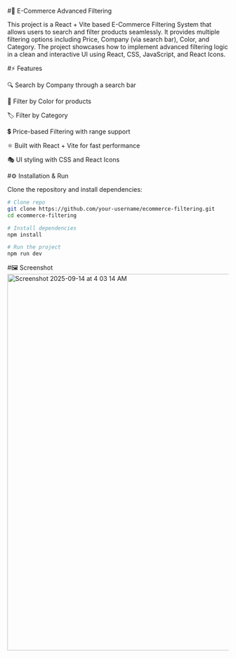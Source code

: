 #🛒 E-Commerce Advanced Filtering

This project is a React + Vite based E-Commerce Filtering System that allows users to search and filter products seamlessly. It provides multiple filtering options including Price, Company (via search bar), Color, and Category. The project showcases how to implement advanced filtering logic in a clean and interactive UI using React, CSS, JavaScript, and React Icons.

#⚡ Features

🔍 Search by Company through a search bar

🎨 Filter by Color for products

🏷️ Filter by Category

💲 Price-based Filtering with range support

⚛️ Built with React + Vite for fast performance

🎭 UI styling with CSS and React Icons


#⚙️ Installation & Run

Clone the repository and install dependencies:

```bash
# Clone repo
git clone https://github.com/your-username/ecommerce-filtering.git  
cd ecommerce-filtering  

# Install dependencies
npm install  

# Run the project
npm run dev  
```

#🖼️ Screenshot
<img width="1440" height="858" alt="Screenshot 2025-09-14 at 4 03 14 AM" src="https://github.com/user-attachments/assets/ee836bcc-a288-49b2-8b89-5953d0691be7" />


